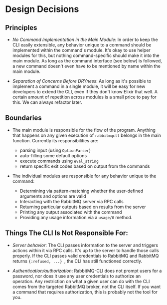 # Design Decisions

## Principles
* *No Command Implementation in the Main Module*: In order to keep the CLI easily extensible, any behavior unique to a command should be implemented within the command's module. It's okay to use helper modules for this, but nothing command-specific should make it into the main module. As long as the command interface (see below) is followed, a new command doesn't even have to be mentioned by name within the main module.

* *Separation of Concerns Before DRYness*: As long as it's possible to implement a command in a single module, it will be easy for new developers to extend the CLI, even if they don't know Elixir that well. A certain amount of repetition across modules is a small price to pay for this. We can always refactor later.


## Boundaries
* The main module is responsible for the flow of the program. Anything that happens on any given execution of `rabbitmqctl` belongs in the main function. Currently its responsibilities are:
	* parsing input (using `OptionParser`)
	* auto-filling some default options
	* execute commands using `eval_string`
	* return specific exit codes based on output from the commands

* The individual modules are responsible for any behavior unique to the command:
	* Determining via pattern-matching whether the user-defined arguments and options are valid
	* Interacting with the RabbitMQ server via RPC calls
	* Returning particular outputs based on results from the server
	* Printing any output associated with the command
	* Providing any usage information via a `usage/0` method.

## Things The CLI Is Not Responsible For:

* *Server behavior*: The CLI passes information to the server and triggers actions within it via RPC calls. It's up to the server to handle those calls properly. If the CLI passes valid credentials to RabbitMQ and RabbitMQ returns `{:refused, ...} `, the CLI has still functioned correctly.

* *Authentication/authorization*: RabbitMQ-CLI does not prompt users for a password, nor does it use any user credentials to authorize an operation. Any restriction on what a given user can do with the CLI comes from the targeted RabbitMQ broker, not the CLI itself. If you want a command that requires authorization, this is probably not the tool for you.